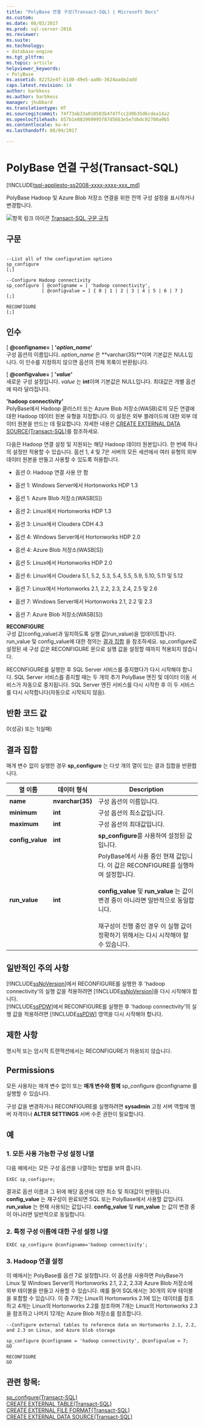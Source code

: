 ```yaml
---
title: "PolyBase 연결 구성(Transact-SQL) | Microsoft Docs"
ms.custom: 
ms.date: 08/03/2017
ms.prod: sql-server-2016
ms.reviewer: 
ms.suite: 
ms.technology:
- database-engine
ms.tgt_pltfrm: 
ms.topic: article
helpviewer_keywords:
- PolyBase
ms.assetid: 82252e4f-b1d0-49e5-aa0b-3624aade2add
caps.latest.revision: 14
author: barbkess
ms.author: barbkess
manager: jhubbard
ms.translationtype: HT
ms.sourcegitcommit: 74f73ab33a010583b4747fcc2d9b35d6cdea14a2
ms.openlocfilehash: b57b1e802969995f87d5663e5e7dbdc92700a9b5
ms.contentlocale: ko-kr
ms.lasthandoff: 08/04/2017

---
```

# <a name="polybase-connectivity-configuration-transact-sql"></a>PolyBase 연결 구성(Transact-SQL)
[!INCLUDE[tsql-appliesto-ss2008-xxxx-xxxx-xxx_md](../../includes/tsql-appliesto-ss2008-xxxx-xxxx-xxx-md.md)]

  PolyBase Hadoop 및 Azure Blob 저장소 연결을 위한 전역 구성 설정을 표시하거나 변경합니다.  
  
 ![항목 링크 아이콘](../../database-engine/configure-windows/media/topic-link.gif "항목 링크 아이콘") [Transact-SQL 구문 규칙](../../t-sql/language-elements/transact-sql-syntax-conventions-transact-sql.md)  
  
## <a name="syntax"></a>구문  
  
```  
  
--List all of the configuration options  
sp_configure  
[;]  
  
--Configure Hadoop connectivity  
sp_configure [ @configname = ] 'hadoop connectivity',  
             [ @configvalue = ] { 0 | 1 | 2 | 3 | 4 | 5 | 6 | 7 }  
[;]  
  
RECONFIGURE  
[;]  
```  
  
## <a name="arguments"></a>인수  
 [ **@configname=** ] **'***option_name***'**  
 구성 옵션의 이름입니다. *option_name* 은 **varchar(35)**이며 기본값은 NULL입니다. 이 인수를 지정하지 않으면 옵션의 전체 목록이 반환됩니다.  
  
 [ **@configvalue=** ] **'***value***'**  
 새로운 구성 설정입니다. *value* 는 **int**이며 기본값은 NULL입니다. 최대값은 개별 옵션에 따라 달라집니다.  
  
 **'hadoop connectivity'**  
 PolyBase에서 Hadoop 클러스터 또는 Azure Blob 저장소(WASB)로의 모든 연결에 대한 Hadoop 데이터 원본 유형을 지정합니다. 이 설정은 외부 블레이드에 대한 외부 데이터 원본을 만드는 데 필요합니다. 자세한 내용은 [CREATE EXTERNAL DATA SOURCE(Transact-SQL)](../../t-sql/statements/create-external-data-source-transact-sql.md)를 참조하세요.  
  
 다음은 Hadoop 연결 설정 및 지원되는 해당 Hadoop 데이터 원본입니다. 한 번에 하나의 설정만 적용할 수 있습니다. 옵션 1, 4 및 7은 서버의 모든 세션에서 여러 유형의 외부 데이터 원본을 만들고 사용할 수 있도록 허용합니다.  
  
-   옵션 0: Hadoop 연결 사용 안 함  
  
-   옵션 1: Windows Server에서 Hortonworks HDP 1.3  
  
-   옵션 1: Azure Blob 저장소(WASB[S])  
  
-   옵션 2: Linux에서 Hortonworks HDP 1.3  
  
-   옵션 3: Linux에서 Cloudera CDH 4.3  
  
-   옵션 4: Windows Server에서 Hortonworks HDP 2.0  
  
-   옵션 4: Azure Blob 저장소(WASB[S])  
  
-   옵션 5: Linux에서 Hortonworks HDP 2.0  
  
-   옵션 6: Linux에서 Cloudera 5.1, 5.2, 5.3, 5.4, 5.5, 5.9, 5.10, 5.11 및 5.12  
  
-   옵션 7: Linux에서 Hortonworks 2.1, 2.2, 2.3, 2.4, 2.5 및 2.6  
  
-   옵션 7: Windows Server에서 Hortonworks 2.1, 2.2 및 2.3  
  
-   옵션 7: Azure Blob 저장소(WASB[S])  
  
 **RECONFIGURE**  
 구성 값(config_value)과 일치하도록 실행 값(run_value)을 업데이트합니다. run_value 및 config_value에 대한 정의는 [결과 집합](#ResultSets) 을 참조하세요. sp_configure로 설정된 새 구성 값은 RECONFIGURE 문으로 실행 값을 설정할 때까지 적용되지 않습니다.  
  
 RECONFIGURE를 실행한 후 SQL Server 서비스를 중지했다가 다시 시작해야 합니다. SQL Server 서비스를 중지할 때는 두 개의 추가 PolyBase 엔진 및 데이터 이동 서비스가 자동으로 중지됩니다. SQL Server 엔진 서비스를 다시 시작한 후 이 두 서비스를 다시 시작합니다(자동으로 시작되지 않음).  
  
## <a name="return-code-values"></a>반환 코드 값  
 0(성공) 또는 1(실패)  
  
##  <a name="ResultSets"></a> 결과 집합  
 매개 변수 없이 실행한 경우 **sp_configure** 는 다섯 개의 열이 있는 결과 집합을 반환합니다.  
  
|열 이름|데이터 형식|Description|  
|-----------------|---------------|-----------------|  
|**name**|**nvarchar(35)**|구성 옵션의 이름입니다.|  
|**minimum**|**int**|구성 옵션의 최소값입니다.|  
|**maximum**|**int**|구성 옵션의 최대값입니다.|  
|**config_value**|**int**|**sp_configure**를 사용하여 설정된 값입니다.|  
|**run_value**|**int**|PolyBase에서 사용 중인 현재 값입니다. 이 값은 RECONFIGURE를 실행하여 설정합니다.<br /><br /> **config_value** 및 **run_value** 는 값이 변경 중이 아니라면 일반적으로 동일합니다.<br /><br /> 재구성이 진행 중인 경우 이 실행 값이 정확하기 위해서는 다시 시작해야 할 수 있습니다.|  
  
## <a name="general-remarks"></a>일반적인 주의 사항  
 [!INCLUDE[ssNoVersion](../../includes/ssnoversion-md.md)]에서 RECONFIGURE를 실행한 후 'hadoop connectivity'의 실행 값을 적용하려면 [!INCLUDE[ssNoVersion](../../includes/ssnoversion-md.md)]을 다시 시작해야 합니다.  
[!INCLUDE[ssPDW](../../includes/sspdw-md.md)]에서 RECONFIGURE를 실행한 후 'hadoop connectivity'의 실행 값을 적용하려면 [!INCLUDE[ssPDW](../../includes/sspdw-md.md)] 영역을 다시 시작해야 합니다.  
  
## <a name="limitations-and-restrictions"></a>제한 사항  
 명시적 또는 암시적 트랜잭션에서는 RECONFIGURE가 허용되지 않습니다.  
  
## <a name="permissions"></a>Permissions  
 모든 사용자는 매개 변수 없이 또는 **매개 변수와 함께** sp_configure @configname 를 실행할 수 있습니다.  
  
 구성 값을 변경하거나 RECONFIGURE를 실행하려면 **sysadmin** 고정 서버 역할에 멤버 자격이나 **ALTER SETTINGS** 서버 수준 권한이 필요합니다.  
  
## <a name="examples"></a>예  
  
### <a name="a-list-all-available-configuration-settings"></a>1. 모든 사용 가능한 구성 설정 나열  
 다음 예에서는 모든 구성 옵션을 나열하는 방법을 보여 줍니다.  
  
```  
EXEC sp_configure;  
```  
  
 결과로 옵션 이름과 그 뒤에 해당 옵션에 대한 최소 및 최대값이 반환됩니다. **config_value** 는 재구성이 완료되면 SQL 또는 PolyBase에서 사용할 값입니다. **run_value** 는 현재 사용되는 값입니다. **config_value** 및 **run_value** 는 값이 변경 중이 아니라면 일반적으로 동일합니다.  
  
### <a name="b-list-the-configuration-settings-for-one-configuration-name"></a>2. 특정 구성 이름에 대한 구성 설정 나열  
  
```  
EXEC sp_configure @configname='hadoop connectivity';  
```  
  
### <a name="c-set-hadoop-connectivity"></a>3. Hadoop 연결 설정  
 이 예에서는 PolyBase를 옵션 7로 설정합니다. 이 옵션을 사용하면 PolyBase가 Linux 및 Windows Server의 Hortonworks 2.1, 2.2, 2.3과 Azure Blob 저장소에 외부 테이블을 만들고 사용할 수 있습니다. 예를 들어 SQL에서는 30개의 외부 테이블을 포함할 수 있습니다. 이 중 7개는 Linux의 Hortonworks 2.1에 있는 데이터를 참조하고 4개는 Linux의 Hortonworks 2.2를 참조하며 7개는 Linux의 Hortonworks 2.3을 참조하고 나머지 12개는 Azure Blob 저장소를 참조합니다.  
  
```  
--Configure external tables to reference data on Hortonworks 2.1, 2.2, and 2.3 on Linux, and Azure blob storage  
  
sp_configure @configname = 'hadoop connectivity', @configvalue = 7;  
GO  
  
RECONFIGURE  
GO  
```  
  
## <a name="see-also"></a>관련 항목:  
 [sp_configure&#40;Transact-SQL&#41;](../../relational-databases/system-stored-procedures/sp-configure-transact-sql.md)   
 [CREATE EXTERNAL TABLE&#40;Transact-SQL&#41;](../../t-sql/statements/create-external-table-transact-sql.md)   
 [CREATE EXTERNAL FILE FORMAT&#40;Transact-SQL&#41;](../../t-sql/statements/create-external-file-format-transact-sql.md)   
 [CREATE EXTERNAL DATA SOURCE&#40;Transact-SQL&#41;](../../t-sql/statements/create-external-data-source-transact-sql.md)  
  
  

